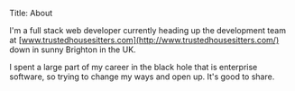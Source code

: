 Title: About

I'm a full stack web developer currently heading up the development team at [www.trustedhousesitters.com](http://www.trustedhousesitters.com/) down in sunny Brighton in the UK.

I spent a large part of my career in the black hole that is enterprise software, so trying to change my ways and open up. It's good to share.